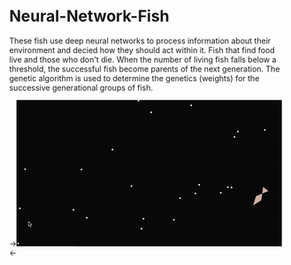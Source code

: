 # Neural-Network-Fish
These fish use deep neural networks to process information about their environment and decied how they should act within it. Fish that find food live and those who don't die. When the number of living fish falls below a threshold, the successful fish become parents of the next generation. The genetic algorithm is used to determine the genetics (weights) for the successive generational groups of fish. 

->![](https://github.com/lnerenbergdev/neural-network-fish/blob/master/neural-network-fish-demo.gif)<-

